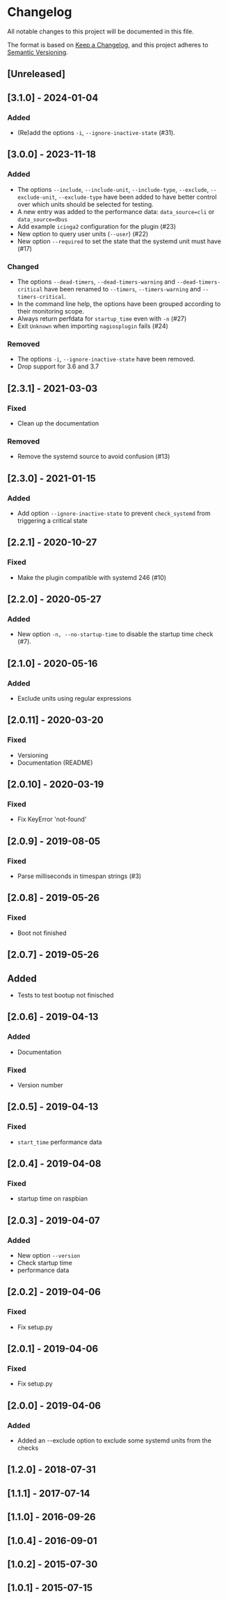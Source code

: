 # Changelog

All notable changes to this project will be documented in this file.

The format is based on [Keep a Changelog](https://keepachangelog.com/en/1.0.0/),
and this project adheres to [Semantic Versioning](https://semver.org/spec/v2.0.0.html).

## [Unreleased]

## [3.1.0] - 2024-01-04

### Added

- (Re)add the options `-i`, `--ignore-inactive-state` (#31).

## [3.0.0] - 2023-11-18

### Added

- The options `--include`, `--include-unit`, `--include-type`,
  `--exclude`, `--exclude-unit`, `--exclude-type` have been added to
  have better control over which units should be selected for testing.
- A new entry was added to the performance data: `data_source=cli` or
  `data_source=dbus`
- Add example `icinga2` configuration for the plugin (#23)
- New option to query user units (`--user`) (#22)
- New option `--required` to set the state that the systemd unit must have (#17)

### Changed

- The options `--dead-timers`, `--dead-timers-warning` and
  `--dead-timers-critical` have been renamed to `--timers`,
  `--timers-warning` and `--timers-critical`.
- In the command line help, the options have been grouped according to
  their monitoring scope.
- Always return perfdata for `startup_time` even with `-n` (#27)
- Exit `Unknown` when importing `nagiosplugin` fails (#24)

### Removed

- The options `-i`, `--ignore-inactive-state` have been removed.
- Drop support for 3.6 and 3.7

## [2.3.1] - 2021-03-03

### Fixed

- Clean up the documentation

### Removed

- Remove the systemd source to avoid confusion (#13)

## [2.3.0] - 2021-01-15

### Added

- Add option `--ignore-inactive-state` to prevent `check_systemd` from triggering a critical state

## [2.2.1] - 2020-10-27

### Fixed

- Make the plugin compatible with systemd 246 (#10)

## [2.2.0] - 2020-05-27

### Added

- New option `-n, --no-startup-time` to disable the startup time check (#7).

## [2.1.0] - 2020-05-16

### Added

- Exclude units using regular expressions

## [2.0.11] - 2020-03-20

### Fixed

- Versioning
- Documentation (README)

## [2.0.10] - 2020-03-19

### Fixed

- Fix KeyError 'not-found'

## [2.0.9] - 2019-08-05

### Fixed

- Parse milliseconds in timespan strings (#3)

## [2.0.8] - 2019-05-26

### Fixed

- Boot not finished

## [2.0.7] - 2019-05-26

## Added

- Tests to test bootup not finisched

## [2.0.6] - 2019-04-13

### Added

- Documentation

### Fixed

- Version number

## [2.0.5] - 2019-04-13

### Fixed

- `start_time` performance data

## [2.0.4] - 2019-04-08

### Fixed

- startup time on raspbian

## [2.0.3] - 2019-04-07

### Added

- New option `--version`
- Check startup time
- performance data

## [2.0.2] - 2019-04-06

### Fixed

- Fix setup.py

## [2.0.1] - 2019-04-06

### Fixed

- Fix setup.py

## [2.0.0] - 2019-04-06

### Added

- Added an --exclude option to exclude some systemd units from the checks

## [1.2.0] - 2018-07-31

## [1.1.1] - 2017-07-14

## [1.1.0] - 2016-09-26

## [1.0.4] - 2016-09-01

## [1.0.2] - 2015-07-30

## [1.0.1] - 2015-07-15
